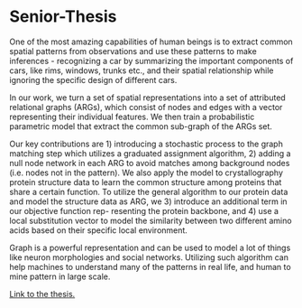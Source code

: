 # Senior-Thesis

One of the most amazing capabilities of human beings is to extract common spatial patterns from observations and use these patterns to make inferences - recognizing a car by summarizing the important components of cars, like rims, windows, trunks etc., and their spatial relationship while ignoring the specific design of different cars.

In our work, we turn a set of spatial representations into a set of attributed relational graphs (ARGs), which consist of nodes and edges with a vector representing their individual features. We then train a probabilistic parametric model that extract the common sub-graph of the ARGs set.

Our key contributions are 1) introducing a stochastic process to the graph matching step which utilizes a graduated assignment algorithm, 2) adding a null node network in each ARG to avoid matches among background nodes (i.e. nodes not in the pattern). We also apply the model to crystallography protein structure data to learn the common structure among proteins that share a certain function. To utilize the general algorithm to our protein data and model the structure data as ARG, we 3) introduce an additional term in our objective function rep- resenting the protein backbone, and 4) use a local substitution vector to model the similarity between two different amino acids based on their specific local environment.

Graph is a powerful representation and can be used to model a lot of things like neuron morphologies and social networks. Utilizing such algorithm can help machines to understand many of the patterns in real life, and human to mine pattern in large scale.

[Link to the thesis.](http://bir.brandeis.edu/handle/10192/33730)
